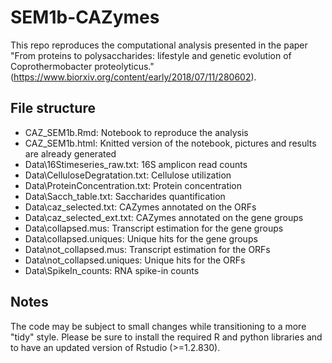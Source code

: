 # SEM1b-CAZymes

This repo reproduces the computational analysis presented in the paper "From proteins to polysaccharides: lifestyle and genetic evolution of Coprothermobacter proteolyticus." (https://www.biorxiv.org/content/early/2018/07/11/280602).

## File structure

- CAZ_SEM1b.Rmd: Notebook to reproduce the analysis
- CAZ_SEM1b.html: Knitted version of the notebook, pictures and results are already generated
- Data\16Stimeseries_raw.txt: 16S amplicon read counts
- Data\CelluloseDegratation.txt: Cellulose utilization
- Data\ProteinConcentration.txt: Protein concentration
- Data\Sacch_table.txt: Saccharides quantification
- Data\caz_selected.txt: CAZymes annotated on the ORFs
- Data\caz_selected_ext.txt: CAZymes annotated on the gene groups
- Data\collapsed.mus: Transcript estimation for the gene groups
- Data\collapsed.uniques: Unique hits for the gene groups
- Data\not_collapsed.mus: Transcript estimation for the ORFs
- Data\not_collapsed.uniques: Unique hits for the ORFs
- Data\SpikeIn_counts\: RNA spike-in counts

## Notes
The code may be subject to small changes while transitioning to a more "tidy" style. Please be sure to install the required R and python libraries and to have an updated version of Rstudio (>=1.2.830).
